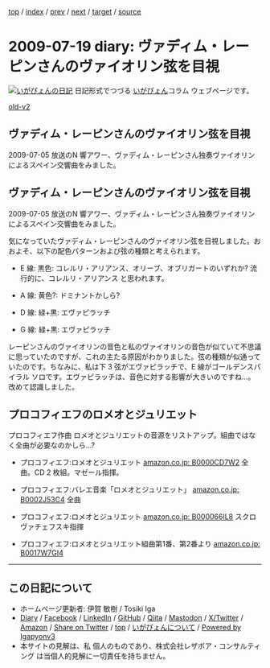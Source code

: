 [top](../index.html) 
 / [index](index.html) 
 / [prev](ig090714.html) 
 / [next](ig090803.html) 
 / [target](https://www.igapyon.jp/igapyon/diary/2009/ig090719.html) 
 / [source](https://github.com/igapyon/diary/blob/master/2009/ig090719.src.md) 

2009-07-19 diary: ヴァディム・レーピンさんのヴァイオリン弦を目視
=====================================================================================================
[![いがぴょんの日記](https://www.igapyon.jp/igapyon/diary/images/iga202308_64.jpg "いがぴょん")](https://www.igapyon.jp/igapyon/diary/memo/memoigapyon.html) 日記形式でつづる [いがぴょん](https://www.igapyon.jp/igapyon/diary/memo/memoigapyon.html)コラム ウェブページです。

[old-v2](ig090719-orig.html)

## ヴァディム・レーピンさんのヴァイオリン弦を目視

2009-07-05 放送のN 響アワー、ヴァディム・レーピンさん独奏ヴァイオリンによるスペイン交響曲をみました。


## ヴァディム・レーピンさんのヴァイオリン弦を目視

2009-07-05 放送のN 響アワー、ヴァディム・レーピンさん独奏ヴァイオリンによるスペイン交響曲をみました。

気になっていたヴァディム・レーピンさんのヴァイオリン弦を目視しました。おおよそ、以下の配色パターンおよび弦の種類と考えられます。

* E 線: 黒色: コレルリ・アリアンス、オリーブ、オブリガートのいずれか?
  流行的に、コレルリ・アリアンス と思われます。
  
* A 線: 黄色?: ドミナントかしら?
  
* D 線: 緑+黒: エヴァピラッチ
  
* G 線: 緑+黒: エヴァピラッチ

レーピンさんのヴァイオリンの音色と私のヴァイオリンの音色が似ていて不思議に思っていたのですが、これの主たる原因がわかりました。弦の種類が似通っていたのです。ちなみに、私は下 3 弦がエヴァピラッチで、E 線がゴールデンスパイラル ソロです。エヴァピラッチは、音色に対する影響が大きいのですね…。改めて認識しました。

## プロコフィエフのロメオとジュリエット

プロコフィエフ作曲 ロメオとジュリエットの音源をリストアップ。組曲ではなく全曲が必要なのかしら…?

* プロコフィエフ:ロメオとジュリエット
  [amazon.co.jp: B0000CD7W2](http://www.amazon.co.jp/exec/obidos/ASIN/B0000CD7W2/igapyondiary-22)
  全曲。CD 2 枚組。マゼール指揮。
  
* プロコフィエフ:バレエ音楽「ロメオとジュリエット」
  [amazon.co.jp: B0002J53C4](http://www.amazon.co.jp/exec/obidos/ASIN/B0002J53C4/igapyondiary-22)
  全曲
  
* プロコフィエフ:ロメオとジュリエット
  [amazon.co.jp: B000066IL8](http://www.amazon.co.jp/exec/obidos/ASIN/B000066IL8/igapyondiary-22)
  スクロヴァチェフスキ指揮
  
* プロコフィエフ:ロメオとジュリエット組曲第1番、第2番より
  [amazon.co.jp: B0017W7GI4](http://www.amazon.co.jp/exec/obidos/ASIN/B0017W7GI4/igapyondiary-22)


----------------------------------------------------------------------------------------------------

## この日記について

* ホームページ更新者: 伊賀 敏樹 / Tosiki Iga
* [Diary](https://www.igapyon.jp/igapyon/diary/) / [Facebook](https://www.facebook.com/igapyon) / [LinkedIn](https://www.linkedin.com/in/toshikiiga) / [GitHub](https://github.com/igapyon) / [Qiita](https://qiita.com/igapyon) / [Mastodon](https://social.vivaldi.net/@igapyon) / [X/Twitter](https://twitter.com/ToshikiIga) / [Amazon](https://www.amazon.co.jp/%E4%BC%8A%E8%B3%80-%E6%95%8F%E6%A8%B9/e/B004LTQWCQ) / 
[Share on Twitter](https://twitter.com/intent/tweet?hashtags=igapyon%2Cdiary%2C%E3%81%84%E3%81%8C%E3%81%B4%E3%82%87%E3%82%93&text=%E3%83%B4%E3%82%A1%E3%83%87%E3%82%A3%E3%83%A0%E3%83%BB%E3%83%AC%E3%83%BC%E3%83%94%E3%83%B3%E3%81%95%E3%82%93%E3%81%AE%E3%83%B4%E3%82%A1%E3%82%A4%E3%82%AA%E3%83%AA%E3%83%B3%E5%BC%A6%E3%82%92%E7%9B%AE%E8%A6%96&url=https%3A%2F%2Fwww.igapyon.jp%2Figapyon%2Fdiary%2F2009%2Fig090719.html) / [top](../index.html) / [いがぴょんについて](https://www.igapyon.jp/igapyon/diary/memo/memoigapyon.html) / [Powered by Igapyonv3](https://github.com/igapyon/igapyonv3)
* 本サイトの見解は、私 個人のものであり、株式会社レザボア・コンサルティング は当個人的見解に一切責任を持ちません。 
